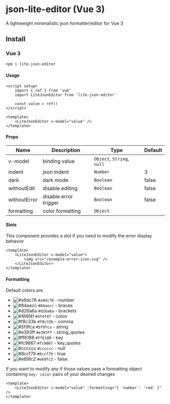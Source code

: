 # json-lite-editor (Vue 3)

A lightweight minimalistic json formatter/editor for Vue 3

## Install

### Vue 3
```sh
npm i lite-json-editor
```

#### Usage
```vue
<script setup>
    import { ref } from 'vue'
    import LiteJsonEditor from 'lite-json-editor'

    const value = ref()
</script>

<template>
    <LiteJsonEditor v-model="value" />
</template>
```

#### Props

| Name         | Description             | Type                       | Default |
| ------------ | ----------------------- | -------------------------- | ------- |
| v-model      | binding value           | `Object`, `String`, `null` |         |
| indent       | json indent             | `Number`                   | 3       |
| dark         | dark mode               | `Boolean`                  | false   |
| withoutEdit  | disable editing         | `Boolean`                  | false   |
| withoutError | disable error trigger   | `Boolean`                  | false   |
| formatting   | color formatting        | `Object`                   |         |

#### Slots

This component provides a slot if you need to modify the error display behavior

```vue
<template>
    <LiteJsonEditor v-model="value">
        <img src="/example-error-icon.svg" />
    </LiteJsonEditor>
</template>
```

#### Formatting

Default colors are

- ![#a9dc76](https://via.placeholder.com/15/a9dc76/a9dc76.png) `#a9dc76` - number
- ![#84aecc](https://via.placeholder.com/15/84aecc/84aecc.png) `#84aecc` - braces
- ![#d26a6a](https://via.placeholder.com/15/d26a6a/d26a6a.png) `#d26a6a` - brackets
- ![#4f4f4f](https://via.placeholder.com/15/4f4f4f/4f4f4f.png) `#4f4f4f` - colon
- ![#f8c33b](https://via.placeholder.com/15/f8c33b/f8c33b.png) `#f8c33b` - comma
- ![#5f9fca](https://via.placeholder.com/15/5f9fca/5f9fca.png) `#5f9fca` - string
- ![#e393ff](https://via.placeholder.com/15/e393ff/e393ff.png) `#e393ff` - string_quotes
- ![#ff6188](https://via.placeholder.com/15/ff6188/ff6188.png) `#ff6188` - key
- ![#fc9867](https://via.placeholder.com/15/fc9867/fc9867.png) `#fc9867` - key_quotes
- ![#cccccc](https://via.placeholder.com/15/cccccc/cccccc.png) `#cccccc` - null
- ![#8ccf79](https://via.placeholder.com/15/8ccf79/8ccf79.png) `#8ccf79` - true
- ![#e69fc2](https://via.placeholder.com/15/e69fc2/e69fc2.png) `#e69fc2` - false

If you want to modify any if those values pass a formatting object containing `key: color` pairs of your desired changes

```vue
<template>
    <LiteJsonEditor v-model="value" :formatting="{ 'number': 'red' }" />
</template>
```

